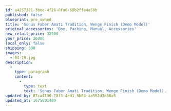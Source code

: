 ```yaml
---
id: a4257321-3bee-4f26-8fa6-68b2ffe4a50b
published: false
blueprint: pre_owned
title: 'Sonus Faber Amati Tradition, Wenge Finish (Demo Model)'
original_accessories: 'Box, Packing, Manual, Accessories'
new_retail_price: 32500
your_price: 26000
local_only: false
shipping: 500
images:
  - 04-19.jpg
description:
  -
    type: paragraph
    content:
      -
        type: text
        text: 'Sonus Faber Amati Tradition, Wenge Finish (Demo Model). Speakers are in like-new condition with original boxes, packing and accessories. Speakers sell as new for $32,500.00'
updated_by: 87ca4130-78f3-4ed1-8b64-aa552d3d08a8
updated_at: 1675801489
---
```

